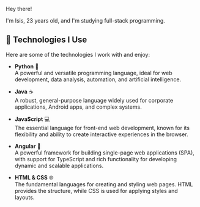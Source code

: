 Hey there!

I'm Isis, 23 years old, and I'm studying full-stack programming.

## 🔧 Technologies I Use

Here are some of the technologies I work with and enjoy:

- **Python** 🐍  
  A powerful and versatile programming language, ideal for web development, data analysis, automation, and artificial intelligence.

- **Java** ☕  
  A robust, general-purpose language widely used for corporate applications, Android apps, and complex systems.

- **JavaScript** 💻  
  The essential language for front-end web development, known for its flexibility and ability to create interactive experiences in the browser.

- **Angular** 🔶  
  A powerful framework for building single-page web applications (SPA), with support for TypeScript and rich functionality for developing dynamic and scalable applications.

- **HTML & CSS** 🌐  
  The fundamental languages for creating and styling web pages. HTML provides the structure, while CSS is used for applying styles and layouts.

